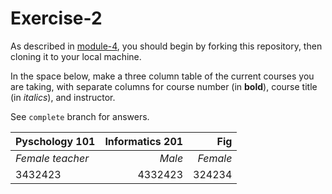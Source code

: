 # Exercise-2

As described in [module-4](https://github.com/INFO-201/m4-git-intro), you should begin by forking this repository, then cloning it to your local machine.

In the space below, make a three column table of the current courses you are taking, with separate columns for course number (in **bold**), course title (in _italics_), and instructor.

See `complete` branch for answers.

|Pyschology 101  | Informatics 201| Fig    |
|----------------|---------------:|-------:|
|_Female teacher_|_Male_          |_Female_|
|3432423         |4332423         |324234  |


